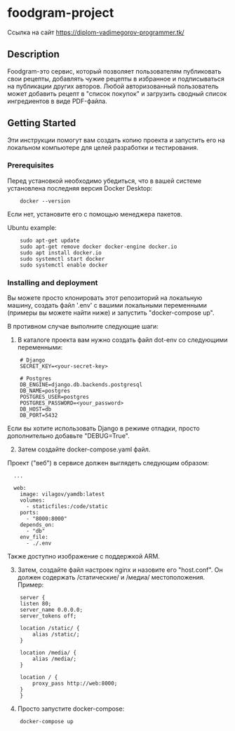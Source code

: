 # foodgram-project   

Ссылка на сайт https://diplom-vadimegorov-programmer.tk/

## Description

Foodgram-это сервис, который позволяет пользователям публиковать свои рецепты, добавлять чужие рецепты в избранное и подписываться на публикации других авторов.
Любой авторизованный пользователь может добавить рецепт в "список покупок" и загрузить сводный список ингредиентов в виде PDF-файла.

## Getting Started

Эти инструкции помогут вам создать копию проекта и запустить его на локальном компьютере для целей разработки и тестирования.

### Prerequisites

Перед установкой необходимо убедиться, что в вашей системе установлена последняя версия Docker Desktop:

```
    docker --version
```

Если нет, установите его с помощью менеджера пакетов.

Ubuntu example:

```
    sudo apt-get update
    sudo apt-get remove docker docker-engine docker.io
    sudo apt install docker.io
    sudo systemctl start docker
    sudo systemctl enable docker
```

### Installing and deployment

Вы можете просто клонировать этот репозиторий на локальную машину, создать файл '.env' с вашими локальными переменными (примеры вы можете найти ниже) и запустить "docker-compose up".

В противном случае выполните следующие шаги:

1. В каталоге проекта вам нужно создать файл dot-env со следующими переменными:

```
    # Django
    SECRET_KEY=<your-secret-key>

    # Postgres
    DB_ENGINE=django.db.backends.postgresql
    DB_NAME=postgres
    POSTGRES_USER=postgres
    POSTGRES_PASSWORD=<your_password>
    DB_HOST=db
    DB_PORT=5432
```

Если вы хотите использовать Django в режиме отладки, просто дополнительно добавьте "DEBUG=True".

2. Затем создайте docker-compose.yaml файл.

Проект ("веб") в сервисе должен выглядеть следующим образом:

```
  ...

  web:
    image: vilagov/yamdb:latest
    volumes:
      - staticfiles:/code/static
    ports:
      - "8000:8000"
    depends_on: 
      - "db"
    env_file: 
      - ./.env
```

Также доступно изображение с поддержкой ARM.

3. Затем, создайте файл настроек nginx и назовите его "host.conf".
Он должен содержать /статические/ и /медиа/ местоположения.
Пример:

```
    server {
    listen 80;
    server_name 0.0.0.0;
    server_tokens off;

    location /static/ {
        alias /static/;
    }

    location /media/ {
        alias /media/;
    }

    location / {
        proxy_pass http://web:8000;
    }
    }
```

4. Просто запустите docker-compose:

```
    docker-compose up
```
